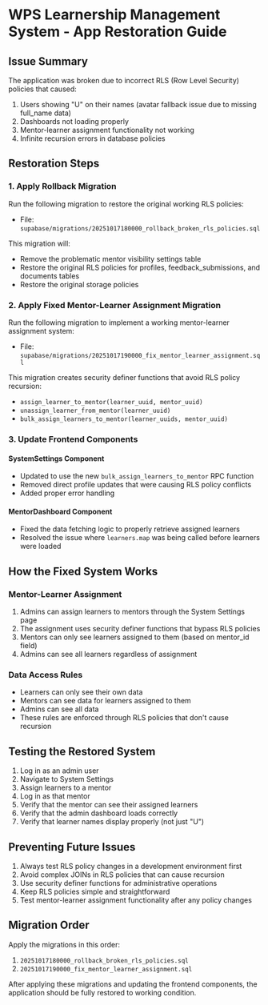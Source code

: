 # WPS Learnership Management System - App Restoration Guide

## Issue Summary

The application was broken due to incorrect RLS (Row Level Security) policies that caused:
1. Users showing "U" on their names (avatar fallback issue due to missing full_name data)
2. Dashboards not loading properly
3. Mentor-learner assignment functionality not working
4. Infinite recursion errors in database policies

## Restoration Steps

### 1. Apply Rollback Migration
Run the following migration to restore the original working RLS policies:
- File: `supabase/migrations/20251017180000_rollback_broken_rls_policies.sql`

This migration will:
- Remove the problematic mentor visibility settings table
- Restore the original RLS policies for profiles, feedback_submissions, and documents tables
- Restore the original storage policies

### 2. Apply Fixed Mentor-Learner Assignment Migration
Run the following migration to implement a working mentor-learner assignment system:
- File: `supabase/migrations/20251017190000_fix_mentor_learner_assignment.sql`

This migration creates security definer functions that avoid RLS policy recursion:
- `assign_learner_to_mentor(learner_uuid, mentor_uuid)`
- `unassign_learner_from_mentor(learner_uuid)`
- `bulk_assign_learners_to_mentor(learner_uuids, mentor_uuid)`

### 3. Update Frontend Components

#### SystemSettings Component
- Updated to use the new `bulk_assign_learners_to_mentor` RPC function
- Removed direct profile updates that were causing RLS policy conflicts
- Added proper error handling

#### MentorDashboard Component
- Fixed the data fetching logic to properly retrieve assigned learners
- Resolved the issue where `learners.map` was being called before learners were loaded

## How the Fixed System Works

### Mentor-Learner Assignment
1. Admins can assign learners to mentors through the System Settings page
2. The assignment uses security definer functions that bypass RLS policies
3. Mentors can only see learners assigned to them (based on mentor_id field)
4. Admins can see all learners regardless of assignment

### Data Access Rules
- Learners can only see their own data
- Mentors can see data for learners assigned to them
- Admins can see all data
- These rules are enforced through RLS policies that don't cause recursion

## Testing the Restored System

1. Log in as an admin user
2. Navigate to System Settings
3. Assign learners to a mentor
4. Log in as that mentor
5. Verify that the mentor can see their assigned learners
6. Verify that the admin dashboard loads correctly
7. Verify that learner names display properly (not just "U")

## Preventing Future Issues

1. Always test RLS policy changes in a development environment first
2. Avoid complex JOINs in RLS policies that can cause recursion
3. Use security definer functions for administrative operations
4. Keep RLS policies simple and straightforward
5. Test mentor-learner assignment functionality after any policy changes

## Migration Order
Apply the migrations in this order:
1. `20251017180000_rollback_broken_rls_policies.sql`
2. `20251017190000_fix_mentor_learner_assignment.sql`

After applying these migrations and updating the frontend components, the application should be fully restored to working condition.